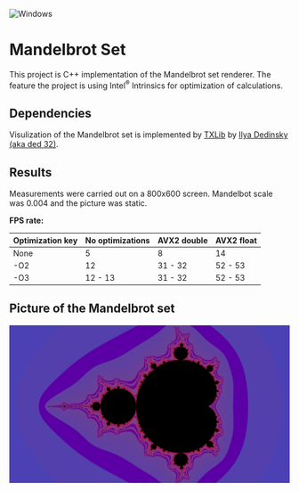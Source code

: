 ![Windows](https://img.shields.io/badge/Windows-0078D6?style=for-the-badge&logo=windows&logoColor=white)

# Mandelbrot Set

This project is C++ implementation of the Mandelbrot set renderer. The feature the project is using Intel<sup>&reg;</sup> Intrinsics for optimization of calculations.

## Dependencies

Visulization of the Mandelbrot set is implemented by [TXLib](https://github.com/ded32/TXLib) by [Ilya Dedinsky (aka ded 32)](https://github.com/ded32).

## Results

Measurements were carried out on a 800x600 screen. Mandelbot scale was 0.004 and the picture was static.

**FPS rate:**

| Optimization key | No optimizations | AVX2 double | AVX2 float |
|------------------|------------------|-------------|------------|
|       None       |        5         |     8       |     14     |
|       -O2        |       12         |   31 - 32   |  52 - 53   |
|       -O3        |     12 - 13      |   31 - 32   |  52 - 53   |

## Picture of the Mandelbrot set

![Picture](Picture.png)

